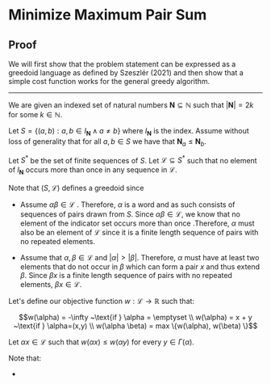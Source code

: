 # Minimize Maximum Pair Sum

## Proof

We will first show that the problem statement can be expressed as a greedoid language as defined by Szeszlér (2021) and then show that a simple cost function works for the general greedy algorithm.

---

We are given an indexed set of natural numbers $\mathbf{N} \subseteq \mathbb{N}$ such that
$\lvert\mathbf{N}\rvert = 2k$ for some $k \in \mathbb{N}$.

Let $S = \{(a,b) : a, b \in I_{\mathbf{N}} \wedge a \neq b\}$ where $I_{\mathbf{N}}$ is the index. Assume without loss of generality that for all $a,b \in S$ we have that $\mathbf{N}_a \leq \mathbf{N}_b$.

Let $S^{*}$ be the set of finite sequences of $S$. Let $\mathscr{L} \subseteq S^{*}$ such that no element of $I_{\mathbf{N}}$ occurs more than once in any sequence in $\mathscr{L}$.

Note that $(S, \mathscr{L})$ defines a greedoid since

- Assume $\alpha \beta \in \mathscr{L}$ . Therefore, $\alpha$ is a word and as such consists of sequences of pairs drawn from $S$. Since $\alpha \beta \in \mathscr{L}$, we know that no element of the indicator set occurs more than once .Therefore, $\alpha$ must also be an element of $\mathscr{L}$ since it is a finite length sequence of pairs with no repeated elements.

- Assume that $\alpha, \beta \in \mathscr{L}$ and $\lvert \alpha \rvert > \lvert \beta \rvert$. Therefore, $\alpha$ must have at least two elements that do not occur in $\beta$ which can form a pair $x$ and thus extend $\beta$. Since $\beta x$ is a finite length sequence of pairs with no repeated elements, $\beta x \in \mathscr{L}$.

Let's define our objective function $w : \mathscr{L} \rightarrow \mathbb{R}$ such that:

$$w(\alpha) = -\infty ~\text{if } \alpha = \emptyset \\
w(\alpha) = x + y ~\text{if } \alpha=(x,y) \\
w(\alpha \beta) = max \{w(\alpha), w(\beta) \}$$

Let $\alpha x \in \mathscr{L}$ such that $w(αx) ≤ w(αy)$ for every $y \in \Gamma(\alpha)$.

Note that:

-
